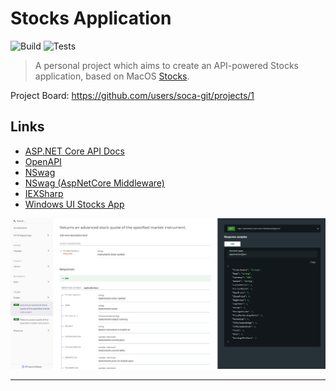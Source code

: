 
# Stocks Application
![Build](https://github.com/soca-git/stocks-api/actions/workflows/build.yml/badge.svg)
![Tests](https://github.com/soca-git/stocks-api/actions/workflows/dotnet.yml/badge.svg)

> A personal project which aims to create an API-powered Stocks application, based on MacOS [Stocks](https://support.apple.com/en-gb/guide/stocks/welcome/mac).

Project Board:
https://github.com/users/soca-git/projects/1

## Links
- [ASP.NET Core API Docs](https://docs.microsoft.com/en-us/aspnet/core/tutorials/first-web-api?view=aspnetcore-6.0&tabs=visual-studio)
- [OpenAPI](https://github.com/OAI/OpenAPI-Specification)
- [NSwag](https://github.com/RicoSuter/NSwag)
- [NSwag (AspNetCore Middleware)](https://github.com/RicoSuter/NSwag/wiki/AspNetCore-Middleware)
- [IEXSharp](https://iexcloud.io/community/blog/introducing-iexsharp-how-to-get-market-data-using-c-and-net)
- [Windows UI Stocks App](https://xamlbrewer.wordpress.com/2020/06/16/a-winui-2-reference-app)

![stocks-api-docs](./stocks-api-docs.png)

---
